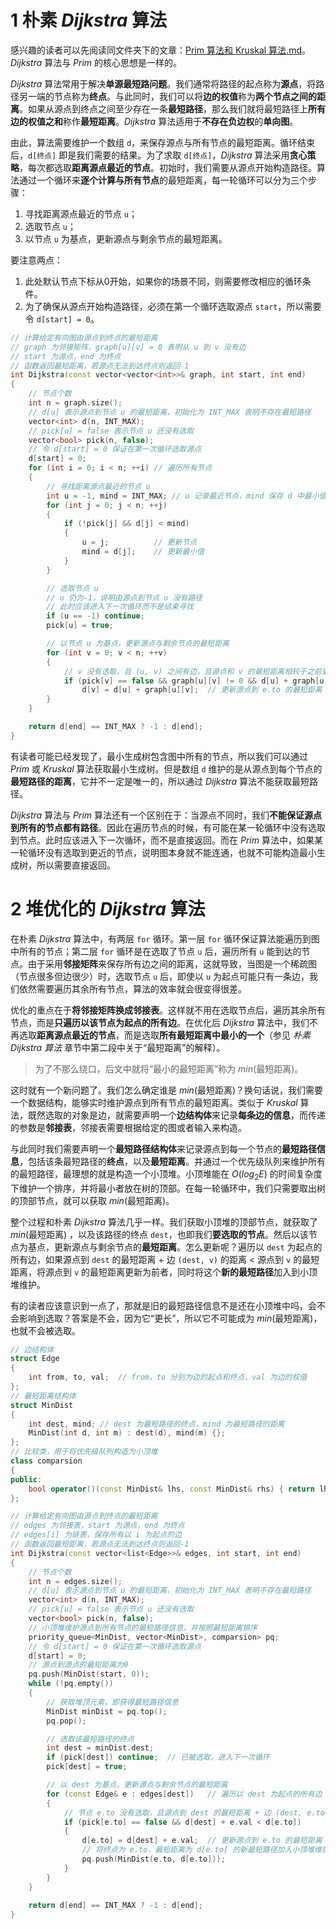 # 1 朴素 *Dijkstra* 算法

感兴趣的读者可以先阅读同文件夹下的文章：[Prim 算法和 Kruskal 算法.md](./Prim%20算法和%20Kruskal%20算法.md)。*Dijkstra* 算法与 *Prim* 的核心思想是一样的。

*Dijkstra* 算法常用于解决**单源最短路问题**。我们通常将路径的起点称为**源点**，将路径另一端的节点称为**终点**。与此同时，我们可以将**边的权值**称为**两个节点之间的距离**。如果从源点到终点之间至少存在一条**最短路径**，那么我们就将最短路径上**所有边的权值之和**称作**最短距离**。*Dijkstra* 算法适用于**不存在负边权**的**单向图**。

由此，算法需要维护一个数组 `d`，来保存源点与所有节点的最短距离。循环结束后，`d[终点]` 即是我们需要的结果。为了求取 `d[终点]`，*Dijkstra* 算法采用**贪心策略**，每次都选取**距离源点最近的节点**。初始时，我们需要从源点开始构造路径。算法通过一个循环来**逐个计算与所有节点**的最短距离，每一轮循环可以分为三个步骤：

1. 寻找距离源点最近的节点 `u`；
2. 选取节点 `u`；
3. 以节点 `u` 为基点，更新源点与剩余节点的最短距离。

要注意两点：

1. 此处默认节点下标从0开始，如果你的场景不同，则需要修改相应的循环条件。
2. 为了确保从源点开始构造路径，必须在第一个循环选取源点 `start`，所以需要令 `d[start] = 0`。

```cpp
// 计算给定有向图由源点到终点的最短距离
// graph 为邻接矩阵，graph[u][v] = 0 表明从 u 到 v 没有边
// start 为源点，end 为终点
// 函数返回最短距离，若源点无法到达终点则返回-1
int Dijkstra(const vector<vector<int>>& graph, int start, int end)
{
    // 节点个数
    int n = graph.size();
    // d[u] 表示源点到节点 u 的最短距离，初始化为 INT_MAX 表明不存在最短路径
    vector<int> d(n, INT_MAX);
    // pick[u] = false 表示节点 u 还没有选取
    vector<bool> pick(n, false);
    // 令 d[start] = 0 保证在第一次循环选取源点
    d[start] = 0;
    for (int i = 0; i < n; ++i) // 遍历所有节点
    {
        // 寻找距离源点最近的节点 u
        int u = -1, mind = INT_MAX; // u 记录最近节点，mind 保存 d 中最小值
        for (int j = 0; j < n; ++j)
        {
            if (!pick[j] && d[j] < mind)
            {
                u = j;          // 更新节点
                mind = d[j];    // 更新最小值
            }
        }

        // 选取节点 u
        // u 仍为-1，说明由源点到节点 u 没有路径
        // 此时应该进入下一次循环而不是结束寻找
        if (u == -1) continue; 
        pick[u] = true;

        // 以节点 u 为基点，更新源点与剩余节点的最短距离
        for (int v = 0; v < n; ++v)
        {   
            // v 没有选取，且 (u, v) 之间有边，且源点和 v 的最短距离相较于之前更小
            if (pick[v] == false && graph[u][v] != 0 && d[u] + graph[u][v] < d[v])
                d[v] = d[u] + graph[u][v];  // 更新源点到 e.to 的最短距离
        }
    }

    return d[end] == INT_MAX ? -1 : d[end];
}
```

有读者可能已经发现了，最小生成树包含图中所有的节点，所以我们可以通过 *Prim* 或 *Kruskal* 算法获取最小生成树。但是数组 `d` 维护的是从源点到每个节点的**最短路径的距离**，它并不一定是唯一的，所以通过 *Dijkstra* 算法不能获取最短路径。

*Dijkstra* 算法与 *Prim* 算法还有一个区别在于：当源点不同时，我们**不能保证源点到所有的节点都有路径**。因此在遍历节点的时候，有可能在某一轮循环中没有选取到节点。此时应该进入下一次循环，而不是直接返回。而在 *Prim* 算法中，如果某一轮循环没有选取到更近的节点，说明图本身就不能连通，也就不可能构造最小生成树，所以需要直接返回。

# 2 堆优化的 *Dijkstra* 算法

在朴素 *Dijkstra* 算法中，有两层 `for` 循环。第一层 `for` 循环保证算法能遍历到图中所有的节点；第二层 `for` 循环是在选取了节点 `u` 后，遍历所有 `u` 能到达的节点。由于采用**邻接矩阵**来保存所有边之间的距离，这就导致，当图是一个稀疏图（节点很多但边很少）时，选取节点 `u` 后，即使以 `u` 为起点可能只有一条边，我们依然需要遍历其余所有节点，算法的效率就会很变得很差。

优化的重点在于**将邻接矩阵换成邻接表**。这样就不用在选取节点后，遍历其余所有节点，而是**只遍历以该节点为起点的所有边**。在优化后 *Dijkstra* 算法中，我们不再选取**距离源点最近的节点**，而是选取**所有最短距离中最小的一个**（参见 *朴素 Dijkstra 算法* 章节中第二段中关于“最短距离”的解释）。

> 为了不那么绕口，后文中就将“最小的最短距离”称为 $min$(最短距离)。

这时就有一个新问题了。我们怎么确定谁是 $min$(最短距离)？换句话说，我们需要一个数据结构，能够实时维护源点到所有节点的最短距离。类似于 *Kruskal* 算法，既然选取的对象是边，就需要声明一个**边结构体**来记录**每条边的信息**，而传递的参数是**邻接表**，邻接表需要根据给定的图或者输入来构造。

与此同时我们需要声明一个**最短路径结构体**来记录源点到每一个节点的**最短路径信息**，包括该条最短路径的**终点**，以及**最短距离**。并通过一个优先级队列来维护所有的最短路径，最理想的就是构造一个小顶堆。小顶堆能在 $O(log_2E)$ 的时间复杂度下维护一个排序，并将最小者放在树的顶部。在每一轮循环中，我们只需要取出树的顶部节点，就可以获取 $min$(最短距离)。

整个过程和朴素 *Dijkstra* 算法几乎一样。我们获取小顶堆的顶部节点，就获取了 $min$(最短距离) ，以及该路径的终点 `dest`，也即我们**要选取的节点**。然后以该节点为基点，更新源点与剩余节点的**最短距离**。怎么更新呢？遍历以 `dest` 为起点的所有边，如果源点到 `dest` 的最短距离 + 边 `(dest, v)` 的距离 < 源点到 `v` 的最短距离，将源点到 `v` 的最短距离更新为前者，同时将这个**新的最短路径**加入到小顶堆维护。

有的读者应该意识到一点了，那就是旧的最短路径信息不是还在小顶堆中吗，会不会影响到选取？答案是不会，因为它“更长”，所以它不可能成为 $min$(最短距离)，也就不会被选取。

```cpp
// 边结构体
struct Edge
{
    int from, to, val;  // from，to 分别为边的起点和终点，val 为边的权值
};
// 最短距离结构体
struct MinDist
{
    int dest, mind; // dest 为最短路径的终点，mind 为最短路径的距离
    MinDist(int d, int m) : dest(d), mind(m) {};
};
// 比较类，用于将优先级队列构造为小顶堆
class comparsion
{
public:
    bool operator()(const MinDist& lhs, const MinDist& rhs) { return lhs.mind > rhs.mind; }
};

// 计算给定有向图由源点到终点的最短距离
// edges 为邻接表，start 为源点，end 为终点
// edges[i] 为链表，保存所有以 i 为起点的边
// 函数返回最短距离，若源点无法到达终点则返回-1
int Dijkstra(const vector<list<Edge>>& edges, int start, int end)
{
    // 节点个数
    int n = edges.size();
    // d[u] 表示源点到节点 u 的最短距离，初始化为 INT_MAX 表明不存在最短路径
    vector<int> d(n, INT_MAX);
    // pick[u] = false 表示节点 u 还没有选取
    vector<bool> pick(n, false);
    // 小顶堆维护源点到所有节点的最短路径信息，并按照最短距离排序
    priority_queue<MinDist, vector<MinDist>, comparsion> pq;
    // 令 d[start] = 0 保证在第一次循环选取源点
    d[start] = 0;
    // 源点到源点的最短距离为0
    pq.push(MinDist(start, 0));
    while (!pq.empty())
    {
        // 获取堆顶元素，即获得最短路径信息
        MinDist minDist = pq.top();
        pq.pop();

        // 选取该最短路径的终点
        int dest = minDist.dest;
        if (pick[dest]) continue;  // 已被选取，进入下一次循环
        pick[dest] = true;

        // 以 dest 为基点，更新源点与剩余节点的最短距离
        for (const Edge& e : edges[dest])   // 遍历以 dest 为起点的所有边
        {
            // 节点 e.to 没有选取，且源点到 dest 的最短距离 + 边 (dest, e.to) 的距离 < 源点到 e.to 的最短距离
            if (pick[e.to] == false && d[dest] + e.val < d[e.to])  
            {
                d[e.to] = d[dest] + e.val;  // 更新源点到 e.to 的最短距离
                // 将终点为 e.to，最短距离为 d[e.to] 的新最短路径加入小顶堆维护
                pq.push(MinDist(e.to, d[e.to]));
            }
        }
    }
    
    return d[end] == INT_MAX ? -1 : d[end];
}
```

